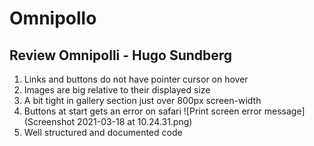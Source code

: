 # Omnipollo
## Review Omnipolli - Hugo Sundberg
1. Links and buttons do not have pointer cursor on hover
2. Images are big relative to their displayed size
3. A bit tight in gallery section just over 800px screen-width
4. Buttons at start gets an error on safari
![Print screen error message](Screenshot 2021-03-18 at 10.24.31.png)
5. Well structured and documented code